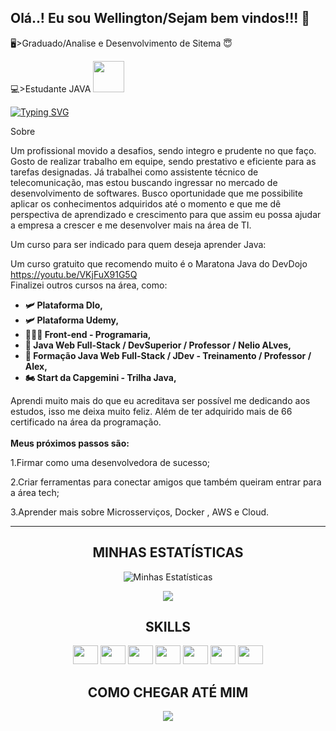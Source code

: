 ## Olá..! Eu sou Wellington/Sejam bem vindos!!!  👋

<!--
**Wellington323/Wellington323** is a ✨ _special_ ✨ repository because its `README.md` (this file) appears on your GitHub profile.

Here are some ideas to get you started:

- 🔭 
- 🌱 I’m currently learning ...
- 👯 I’m looking to collaborate on ...
- 🤔 I’m looking for help with ...
- 💬 Ask me about ...
- 📫 How to reach me: ...
- 😄 Pronouns: ...
- ⚡ Fun fact: ...
-->



🖥>Graduado/Analise e Desenvolvimento de Sitema 😇

💻>Estudante JAVA <img height="50em" src="https://cdn.jsdelivr.net/gh/devicons/devicon/icons/java/java-plain-wordmark.svg" />
     
     
[![Typing SVG](https://readme-typing-svg.demolab.com?font=Fira+Code&pause=1000&color=fd428d&center=true&vCenter=true&width=1000&lines=Dev+Full+stack+com+foco+em+Back-end)](https://git.io/typing-svg)

Sobre

Um profissional movido a desafios, sendo integro e prudente no que faço. Gosto de realizar trabalho em equipe, sendo prestativo e eficiente para as tarefas designadas. Já trabalhei como assistente técnico de telecomunicação, mas estou buscando ingressar no mercado de desenvolvimento de softwares. Busco oportunidade que me possibilite aplicar os conhecimentos adquiridos até o momento e que me dê perspectiva de aprendizado e crescimento para que assim eu possa ajudar a empresa a crescer e me desenvolver mais na área de TI.

Um curso para ser indicado para quem deseja aprender Java:

  Um curso gratuito que recomendo muito é o Maratona Java do DevDojo  https://youtu.be/VKjFuX91G5Q <br> Finalizei outros cursos na área, como:

<ul><strong> 
  <li>🛩 Plataforma DIo, </li>
  <li>🛩 Plataforma Udemy, </li>
  <li>👩🏻‍🚀 Front-end - Programaria,</li>
  <li>🚀 Java Web Full-Stack / DevSuperior / Professor / Nelio ALves,</li>
  <li>🚀 Formação Java Web Full-Stack / JDev - Treinamento / Professor / Alex,</li>
  <li>🏍 Start da Capgemini - Trilha Java,</li>
  </strong>
</ul>
     Aprendi muito mais do que eu acreditava ser possível me dedicando aos estudos, isso me deixa muito feliz. 
     Além de ter adquirido mais de 66 certificado na área da programação. 
    <br><br>
<strong>Meus próximos passos são: </strong><br>
<p>1.Firmar como uma desenvolvedora de sucesso; </p>
<p>2.Criar ferramentas para conectar amigos que também queiram entrar para a área tech; </p>
<p>3.Aprender mais sobre Microsserviços, Docker , AWS e Cloud.</p>

**********


  <div  align="center">
<h2> MINHAS ESTATÍSTICAS </h2>
	
![Minhas Estatísticas](https://github-readme-stats-eight-theta.vercel.app/api?username=Wellington323&show_icons=true&theme=dracula&include_all_commits=true&count_private=true)
	  
<img src="https://github-readme-stats-eight-theta.vercel.app/api/top-langs/?username=Wellington323&layout=compact&langs_count=8&theme=dracula"/>

<div>	
  <h2 align="center"> SKILLS </h2>
 
 
  <img src="https://cdn.jsdelivr.net/gh/devicons/devicon/icons/java/java-original.svg" height="30" width="40"/>
  <img src="https://cdn.jsdelivr.net/gh/devicons/devicon/icons/spring/spring-original.svg" height="30" width="40"/>
  <img src="https://cdn.jsdelivr.net/gh/devicons/devicon/icons/mysql/mysql-original.svg" height="30" width="40"/>
  <img src="https://cdn.jsdelivr.net/gh/devicons/devicon/icons/html5/html5-original.svg" height="30" width="40"/>
  <img src="https://cdn.jsdelivr.net/gh/devicons/devicon/icons/css3/css3-original.svg" height="30,5" width="40"/>
  <img src="https://cdn.jsdelivr.net/gh/devicons/devicon/icons/javascript/javascript-original.svg" height="30" width="40"/>
  <img src="https://cdn.jsdelivr.net/gh/devicons/devicon/icons/nodejs/nodejs-original.svg" height="30" width="40"/> 
    
</div>

<h2 align="center"> COMO CHEGAR ATÉ MIM </h2>
 

<a href="https://linkedin.com/in/wellington-a-da-silva/" target="_blank"><img src="https://img.shields.io/badge/LinkedIn-0077B5?style=for-the-badge&logo=linkedin&logoColor=white" target="_blank"></a>
